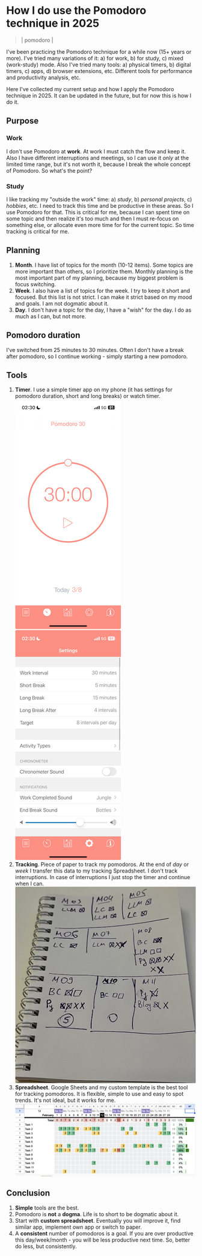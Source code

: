 # How I do use the Pomodoro technique in 2025
> | pomodoro |

I've been practicing the Pomodoro technique for a while now (15+ years or more). I've tried many variations of it: a) for work, b) for study, c) mixed (work-study) mode.
Also I've tried many tools: a) physical timers, b) digital timers, c) apps, d) browser extensions, etc. Different tools for performance and productivity analysis, etc.

Here I've collected my current setup and how I apply the Pomodoro technique in 2025. It can be updated in the future, but for now this is how I do it.

## Purpose

### Work

I don't use Pomodoro at **work**. At work I must catch the flow and keep it. Also I have different interruptions and meetings, so I can use it *only* at the limited time range, but it's not worth it, because I break the whole concept of Pomodoro. So what's the point?

### Study

I like tracking my "outside the work" time: a) *study*, b) *personal projects*, c) *hobbies*, etc. I need to track this time and be productive in these areas. So I use Pomodoro for that.
This is critical for me, because I can spent time on some topic and then realize it's too much and then I must re-focus on something else, or allocate even more time for for the current topic. So time tracking is critical for me.

## Planning

1. **Month**. I have list of topics for the month (10-12 items). Some topics are more important than others, so I prioritize them. Monthly planning is the most important part of my planning, because my biggest problem is focus switching.
2. **Week**. I also have a list of topics for the week. I try to keep it short and focused. But this list is not strict. I can make it strict based on my mood and goals. I am not dogmatic about it.
3. **Day**. I don't have a topic for the day, I have a "wish" for the day. I do as much as I can, but not more.

## Pomodoro duration

I've switched from 25 minutes to 30 minutes. Often I don't have a break after pomodoro, so I continue working - simply starting a new pomodoro.

## Tools

1. **Timer**. I use a simple timer app on my phone (it has settings for pomodoro duration, short and long breaks) or watch timer.  
![alt text](2025-05-12-pomodoro/pic1_1.png) ![alt text](2025-05-12-pomodoro/pic1_2.png)
2. **Tracking**. Piece of paper to track my pomodoros. At the end of *day* or *week* I transfer this data to my tracking Spreadsheet. I don't track interruptions. In case of interruptions I just stop the timer and continue when I can.  
![pic1](2025-05-12-pomodoro/pic2.jpg)
3. **Spreadsheet**. Google Sheets and my custom template is the best tool for tracking pomodoros. It is flexible, simple to use and easy to spot trends. It's not ideal, but it works for me.
![alt text](2025-05-12-pomodoro/pic3_gsheet.png)

## Conclusion

1. **Simple** tools are the best.
2. Pomodoro is **not** a **dogma**. Life is to short to be dogmatic about it.
3. Start with **custom spreadsheet**. Eventually you will improve it, find similar app, implement own app or switch to paper.
4. A **consistent** number of pomodoros is a goal. If you are over productive this day/week/month - you will be less productive next time. So, better do less, but consistently.